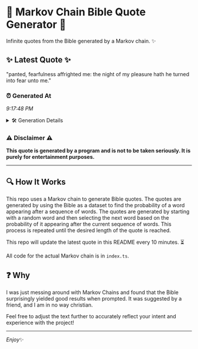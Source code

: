 # 📖 Markov Chain Bible Quote Generator 📖

Infinite quotes from the Bible generated by a Markov chain. ✨

## ✨ Latest Quote ✨
"panted, fearfulness affrighted me: the night of my pleasure hath he turned into fear unto me."

### ⏰ Generated At
*9:17:48 PM*

<details>
    <summary>🛠️ Generation Details</summary>
    <p>
        <strong>🌱 Seed:</strong> panted,<br>
        <strong>🔄 Iterations:</strong> 15<br>
        <strong>📜 Context History:</strong><br>[ panted, ]: fearfulness<br>[ panted,, fearfulness ]: affrighted<br>[ panted,, fearfulness, affrighted ]: me:<br>[ panted,, fearfulness, affrighted, me: ]: the<br>[ panted,, fearfulness, affrighted, me:, the ]: night<br>[ panted,, fearfulness, affrighted, me:, the, night ]: of<br>[ fearfulness, affrighted, me:, the, night, of ]: my<br>[ affrighted, me:, the, night, of, my ]: pleasure<br>[ me:, the, night, of, my, pleasure ]: hath<br>[ the, night, of, my, pleasure, hath ]: he<br>[ night, of, my, pleasure, hath, he ]: turned<br>[ of, my, pleasure, hath, he, turned ]: into<br>[ my, pleasure, hath, he, turned, into ]: fear<br>[ pleasure, hath, he, turned, into, fear ]: unto<br>[ hath, he, turned, into, fear, unto ]: me.<br>
    </p>
</details>

### ⚠️ Disclaimer ⚠️
**This quote is generated by a program and is not to be taken seriously. It is purely for entertainment purposes.**

---

## 🔍 How It Works

This repo uses a Markov chain to generate Bible quotes. The quotes are generated by using the Bible as a dataset to find the probability of a word appearing after a sequence of words. The quotes are generated by starting with a random word and then selecting the next word based on the probability of it appearing after the current sequence of words. This process is repeated until the desired length of the quote is reached.

This repo will update the latest quote in this README every 10 minutes. ⏳

All code for the actual Markov chain is in `index.ts`.

## ❓ Why

I was just messing around with Markov Chains and found that the Bible surprisingly yielded good results when prompted. 
It was suggested by a friend, and I am in no way christian.

Feel free to adjust the text further to accurately reflect your intent and experience with the project!

---

*Enjoy*✨
